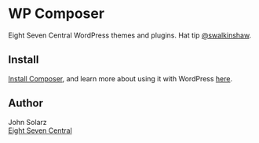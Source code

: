 WP Composer
===========

Eight Seven Central WordPress themes and plugins. Hat tip [@swalkinshaw](https://github.com/swalkinshaw).

Install
-------

[Install Composer](http://getcomposer.org/doc/00-intro.md#installation-nix), and learn more about using it with WordPress [here](http://roots.io/using-composer-with-wordpress/).

Author
------

John Solarz<br>
[Eight Seven Central](http://eightsevencentral.com)
